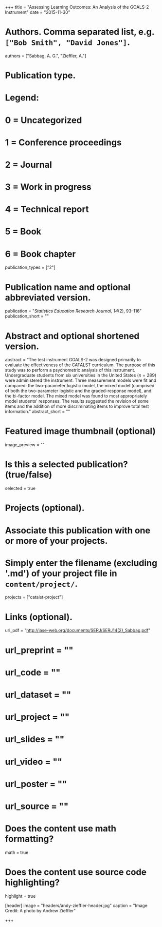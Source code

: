 +++
title = "Assessing Learning Outcomes: An Analysis of the GOALS-2 Instrument"
date = "2015-11-30"

# Authors. Comma separated list, e.g. `["Bob Smith", "David Jones"]`.
authors = ["Sabbag, A. G.", "Zieffler, A."]

# Publication type.
# Legend:
# 0 = Uncategorized
# 1 = Conference proceedings
# 2 = Journal
# 3 = Work in progress
# 4 = Technical report
# 5 = Book
# 6 = Book chapter
publication_types = ["2"]

# Publication name and optional abbreviated version.
publication = "*Statistics Education Research Journal, 14*(2), 93&ndash;116"
publication_short = ""

# Abstract and optional shortened version.
abstract = "The test instrument GOALS-2 was designed primarily to evaluate the effectiveness of the CATALST curriculum. The purpose of this study was to perform a psychometric analysis of this instrument. Undergraduate students from six universities in the United States ($n=289$) were administered the instrument. Three measurement models were fit and compared: the two-parameter logistic model, the mixed model (comprised of both the two-parameter logistic and the graded-response model), and the bi-factor model. The mixed model was found to most appropriately model students' responses. The results suggested the revision of some items and the addition of more discriminating items to improve total test information."
abstract_short = ""

# Featured image thumbnail (optional)
image_preview = ""

# Is this a selected publication? (true/false)
selected = true

# Projects (optional).
#   Associate this publication with one or more of your projects.
#   Simply enter the filename (excluding '.md') of your project file in `content/project/`.
projects = ["catalst-project"]

# Links (optional).
url_pdf = "http://iase-web.org/documents/SERJ/SERJ14(2)_Sabbag.pdf"
# url_preprint = ""
# url_code = ""
# url_dataset = ""
# url_project = ""
# url_slides = ""
# url_video = ""
# url_poster = ""
# url_source = ""

# Does the content use math formatting?
math = true

# Does the content use source code highlighting?
highlight = true

[header]
image = "headers/andy-zieffler-header.jpg"
caption = "Image Credit: A photo by Andrew Zieffler"

+++

